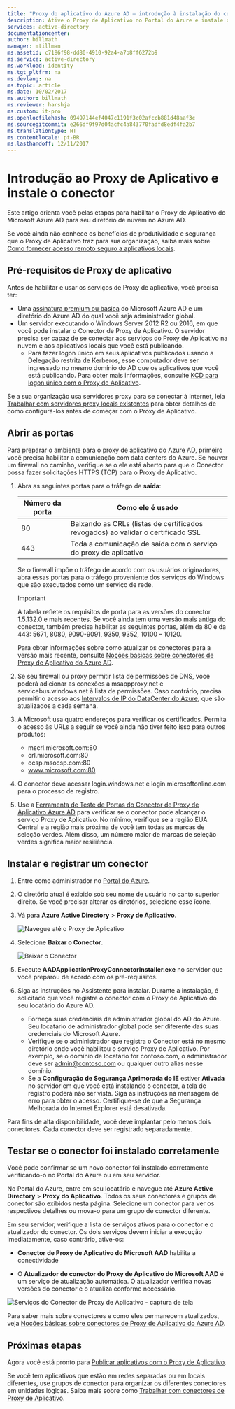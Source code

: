```yaml
---
title: "Proxy do aplicativo do Azure AD – introdução à instalação do conector | Microsoft Docs"
description: Ative o Proxy de Aplicativo no Portal do Azure e instale os Conectores para o proxy reverso.
services: active-directory
documentationcenter: 
author: billmath
manager: mtillman
ms.assetid: c7186f98-dd80-4910-92a4-a7b8ff6272b9
ms.service: active-directory
ms.workload: identity
ms.tgt_pltfrm: na
ms.devlang: na
ms.topic: article
ms.date: 10/02/2017
ms.author: billmath
ms.reviewer: harshja
ms.custom: it-pro
ms.openlocfilehash: 09497144ef4047c1191f3c02afccb881d48aaf3c
ms.sourcegitcommit: e266df9f97d04acfc4a843770fadfd8edf4fa2b7
ms.translationtype: HT
ms.contentlocale: pt-BR
ms.lasthandoff: 12/11/2017
---
```

# <a name="get-started-with-application-proxy-and-install-the-connector"></a>Introdução ao Proxy de Aplicativo e instale o conector
Este artigo orienta você pelas etapas para habilitar o Proxy de Aplicativo do Microsoft Azure AD para seu diretório de nuvem no Azure AD.

Se você ainda não conhece os benefícios de produtividade e segurança que o Proxy de Aplicativo traz para sua organização, saiba mais sobre [Como fornecer acesso remoto seguro a aplicativos locais](active-directory-application-proxy-get-started.md).

## <a name="application-proxy-prerequisites"></a>Pré-requisitos de Proxy de aplicativo
Antes de habilitar e usar os serviços de Proxy de aplicativo, você precisa ter:

* Uma [assinatura premium ou básica](active-directory-editions.md) do Microsoft Azure AD e um diretório do Azure AD do qual você seja administrador global.
* Um servidor executando o Windows Server 2012 R2 ou 2016, em que você pode instalar o Conector de Proxy de Aplicativo. O servidor precisa ser capaz de se conectar aos serviços do Proxy de Aplicativo na nuvem e aos aplicativos locais que você está publicando.
  * Para fazer logon único em seus aplicativos publicados usando a Delegação restrita de Kerberos, esse computador deve ser ingressado no mesmo domínio do AD que os aplicativos que você está publicando. Para obter mais informações, consulte [KCD para logon único com o Proxy de Aplicativo](active-directory-application-proxy-sso-using-kcd.md).

Se a sua organização usa servidores proxy para se conectar à Internet, leia [Trabalhar com servidores proxy locais existentes](application-proxy-working-with-proxy-servers.md) para obter detalhes de como configurá-los antes de começar com o Proxy de Aplicativo.

## <a name="open-your-ports"></a>Abrir as portas

Para preparar o ambiente para o proxy de aplicativo do Azure AD, primeiro você precisa habilitar a comunicação com data centers do Azure. Se houver um firewall no caminho, verifique se o ele está aberto para que o Conector possa fazer solicitações HTTPS (TCP) para o Proxy de Aplicativo.

1. Abra as seguintes portas para o tráfego de **saída**:

   | Número da porta | Como ele é usado |
   | --- | --- |
   | 80 | Baixando as CRLs (listas de certificados revogados) ao validar o certificado SSL |
   | 443 | Toda a comunicação de saída com o serviço do proxy de aplicativo |

   Se o firewall impõe o tráfego de acordo com os usuários originadores, abra essas portas para o tráfego proveniente dos serviços do Windows que são executados como um serviço de rede.

   > [!IMPORTANT]
   > A tabela reflete os requisitos de porta para as versões do conector 1.5.132.0 e mais recentes. Se você ainda tem uma versão mais antiga do conector, também precisa habilitar as seguintes portas, além da 80 e da 443: 5671, 8080, 9090-9091, 9350, 9352, 10100 – 10120.
   >
   >Para obter informações sobre como atualizar os conectores para a versão mais recente, consulte [Noções básicas sobre conectores de Proxy de Aplicativo do Azure AD](application-proxy-understand-connectors.md#automatic-updates).

2. Se seu firewall ou proxy permitir lista de permissões de DNS, você poderá adicionar as conexões a msappproxy.net e servicebus.windows.net à lista de permissões. Caso contrário, precisa permitir o acesso aos [Intervalos de IP do DataCenter do Azure](https://www.microsoft.com/download/details.aspx?id=41653), que são atualizados a cada semana.

3. A Microsoft usa quatro endereços para verificar os certificados. Permita o acesso às URLs a seguir se você ainda não tiver feito isso para outros produtos:
   * mscrl.microsoft.com:80
   * crl.microsoft.com:80
   * ocsp.msocsp.com:80
   * www.microsoft.com:80

4. O conector deve acessar login.windows.net e login.microsoftonline.com para o processo de registro.

5. Use a [Ferramenta de Teste de Portas do Conector de Proxy de Aplicativo Azure AD](https://aadap-portcheck.connectorporttest.msappproxy.net/) para verificar se o conector pode alcançar o serviço Proxy de Aplicativo. No mínimo, verifique se a região EUA Central e a região mais próxima de você tem todas as marcas de seleção verdes. Além disso, um número maior de marcas de seleção verdes significa maior resiliência.

## <a name="install-and-register-a-connector"></a>Instalar e registrar um conector
1. Entre como administrador no [Portal do Azure](https://portal.azure.com/).
2. O diretório atual é exibido sob seu nome de usuário no canto superior direito. Se você precisar alterar os diretórios, selecione esse ícone.
3. Vá para **Azure Active Directory** > **Proxy de Aplicativo**.

   ![Navegue até o Proxy de Aplicativo](./media/active-directory-application-proxy-enable/app_proxy_navigate.png)

4. Selecione **Baixar o Conector**.

   ![Baixar o Conector](./media/active-directory-application-proxy-enable/download_connector.png)

5. Execute **AADApplicationProxyConnectorInstaller.exe** no servidor que você preparou de acordo com os pré-requisitos.
6. Siga as instruções no Assistente para instalar. Durante a instalação, é solicitado que você registre o conector com o Proxy de Aplicativo do seu locatário do Azure AD.

   * Forneça suas credenciais de administrador global do AD do Azure. Seu locatário de administrador global pode ser diferente das suas credenciais do Microsoft Azure.
   * Verifique se o administrador que registra o Conector está no mesmo diretório onde você habilitou o serviço Proxy de Aplicativo. Por exemplo, se o domínio de locatário for contoso.com, o administrador deve ser admin@contoso.com ou qualquer outro alias nesse domínio.
   * Se a **Configuração de Segurança Aprimorada do IE** estiver **Ativada** no servidor em que você está instalando o conector, a tela de registro poderá não ser vista. Siga as instruções na mensagem de erro para obter o acesso. Certifique-se de que a Segurança Melhorada do Internet Explorer está desativada.

Para fins de alta disponibilidade, você deve implantar pelo menos dois conectores. Cada conector deve ser registrado separadamente.

## <a name="test-that-the-connector-installed-correctly"></a>Testar se o conector foi instalado corretamente

Você pode confirmar se um novo conector foi instalado corretamente verificando-o no Portal do Azure ou em seu servidor. 

No Portal do Azure, entre em seu locatário e navegue até **Azure Active Directory** > **Proxy do Aplicativo**. Todos os seus conectores e grupos de conector são exibidos nesta página. Selecione um conector para ver os respectivos detalhes ou mova-o para um grupo de conector diferente. 

Em seu servidor, verifique a lista de serviços ativos para o conector e o atualizador do conector. Os dois serviços devem iniciar a execução imediatamente, caso contrário, ative-os: 

   * **Conector de Proxy de Aplicativo do Microsoft AAD** habilita a conectividade

   * O **Atualizador de conector do Proxy de Aplicativo do Microsoft AAD** é um serviço de atualização automática. O atualizador verifica novas versões do conector e o atualiza conforme necessário.

   ![Serviços do Conector de Proxy de Aplicativo - captura de tela](./media/active-directory-application-proxy-enable/app_proxy_services.png)

Para saber mais sobre conectores e como eles permanecem atualizados, veja [Noções básicas sobre conectores de Proxy de Aplicativo do Azure AD](application-proxy-understand-connectors.md).


## <a name="next-steps"></a>Próximas etapas
Agora você está pronto para [Publicar aplicativos com o Proxy de Aplicativo](application-proxy-publish-azure-portal.md).

Se você tem aplicativos que estão em redes separadas ou em locais diferentes, use grupos de conector para organizar os diferentes conectores em unidades lógicas. Saiba mais sobre como [Trabalhar com conectores de Proxy de Aplicativo](active-directory-application-proxy-connectors-azure-portal.md).
